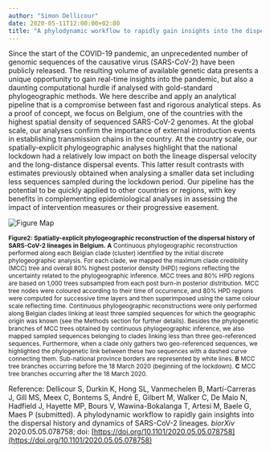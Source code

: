 ```yaml
---
author: "Simon Dellicour"
date: 2020-05-11T12:00:00+02:00
title: "A phylodynamic workflow to rapidly gain insights into the dispersal history and dynamics of SARS-CoV-2 lineages"
---
```

Since the start of the COVID-19 pandemic, an unprecedented number of genomic sequences of the causative virus (SARS-CoV-2) have been publicly released. The resulting volume of available genetic data presents a unique opportunity to gain real-time insights into the pandemic, but also a daunting computational hurdle if analysed with gold-standard phylogeographic methods. We here describe and apply an analytical pipeline that is a compromise between fast and rigorous analytical steps. As a proof of concept, we focus on Belgium, one of the countries with the highest spatial density of sequenced SARS-CoV-2 genomes. At the global scale, our analyses confirm the importance of external introduction events in establishing transmission chains in the country. At the country scale, our spatially-explicit phylogeographic analyses highlight that the national lockdown had a relatively low impact on both the lineage dispersal velocity and the long-distance dispersal events. This latter result contrasts with estimates previously obtained when analysing a smaller data set including less sequences sampled during the lockdown period. Our pipeline has the potential to be quickly applied to other countries or regions, with key benefits in complementing epidemiological analyses in assessing the impact of intervention measures or their progressive easement.

![Figure Map](/images/COVID19_phylogeography.jpg)

<span style="font-size:0.85em;">**Figure2: Spatially-explicit phylogeographic reconstruction of the dispersal history of SARS-CoV-2 lineages in Belgium.** **A** Continuous phylogeographic reconstruction performed along each Belgian clade (cluster) identified by the initial discrete phylogeographic analysis. For each clade, we mapped the maximum clade credibility (MCC) tree and overall 80\% highest posterior density (HPD) regions reflecting the uncertainty related to the phylogeographic inference. MCC trees and 80% HPD regions are based on 1,000 trees subsampled from each post burn-in posterior distribution. MCC tree nodes were coloured according to their time of occurrence, and 80% HPD regions were computed for successive time layers and then superimposed using the same colour scale reflecting time.
Continuous phylogeographic reconstructions were only performed along Belgian clades linking at least three sampled sequences for which the geographic origin was known (see the Methods section for further details). Besides the phylogenetic branches of MCC trees obtained by continuous phylogeographic inference, we also mapped sampled sequences belonging to clades linking less than three geo-referenced sequences. Furthermore, when a clade only gathers two geo-referenced sequences, we highlighted the phylogenetic link between these two sequences with a dashed curve connecting them. Sub-national province borders are represented by white lines. **B** MCC tree branches occurring before the 18 March 2020 (beginning of the lockdown). **C** MCC tree branches occurring after the 18 March 2020.</span>

Reference:
Dellicour S, Durkin K, Hong SL, Vanmechelen B, Martí-Carreras J, Gill MS, Meex C, Bontems S, André E, Gilbert M, Walker C, De Maio N, Hadfield J, Hayette MP, Bours V, Wawina-Bokalanga T, Artesi M, Baele G, Maes P (submitted). A phylodynamic workflow to rapidly gain insights into the dispersal history and dynamics of SARS-CoV-2 lineages. *biorXiv* 2020.05.05.078758; doi: [https://doi.org/10.1101/2020.05.05.078758](https://doi.org/10.1101/2020.05.05.078758)

